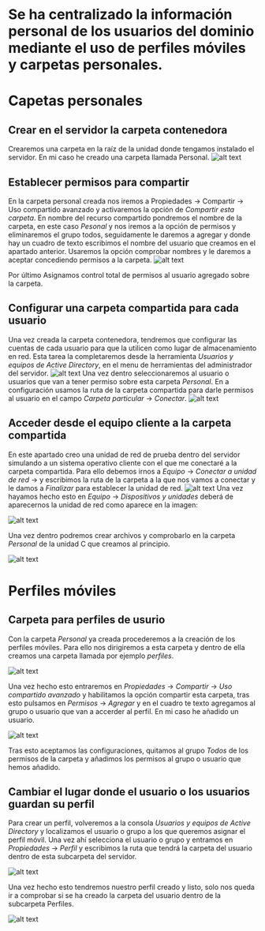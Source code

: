 # Se ha centralizado la información personal de los usuarios del dominio mediante el uso de perfiles móviles y carpetas personales.   
# Capetas personales
## Crear en el servidor la carpeta contenedora
Crearemos una carpeta en la raíz de la unidad donde tengamos instalado el servidor. En mi caso he creado una carpeta llamada Personal.
![alt text](https://github.com/raframmed/administracion_de_dominios/blob/master/assets/images/c/carpeta_personal.png "Crear carpeta en la raiz")

## Establecer permisos para compartir
En la carpeta personal creada nos iremos a Propiedades -> Compartir -> Uso compartido avanzado y activaremos la opción de 
*Compartir esta carpeta*. En nombre del recurso compartido pondremos el nombre de la carpeta, en este caso *Pesonal* y nos iremos a 
la opción de permisos y eliminaremos el grupo todos, seguidamente le daremos a agregar y donde hay un cuadro de texto escribimos el nombre del usuario que creamos en el apartado anterior. Usaremos la opción comprobar nombres y le daremos a aceptar concediendo permisos a la carpeta.
![alt text](https://github.com/raframmed/administracion_de_dominios/blob/master/assets/images/c/permisos_personal.png "Permisos carpeta compartida")   
   
Por último Asignamos control total de permisos al usuario agregado sobre la carpeta.
## Configurar una carpeta compartida para cada usuario
Una vez creada la carpeta contenedora, tendremos que configurar las cuentas de cada usuario para que la utilicen como lugar de almacenamiento en red. Esta tarea la completaremos desde la herramienta *Usuarios y equipos de Active Directory*, en el menu de herramientas del administrador del servidor.
![alt text](https://github.com/raframmed/administracion_de_dominios/blob/master/assets/images/c/compartida1.png "ajustes para permisos.") 
Una vez dentro seleccionaremos al usuario o usuarios que van a tener permiso sobre esta carpeta *Personal*. En a configuración usamos la ruta de la carpeta compartida para darle permisos al usuario en el campo *Carpeta particular* -> *Conectar*.
![alt text](https://github.com/raframmed/administracion_de_dominios/blob/master/assets/images/c/compartida2.png "permisos de conexion.") 

## Acceder desde el equipo cliente a la carpeta compartida
En este apartado creo una unidad de red de prueba dentro del servidor simulando a un sistema operativo cliente con el que me conectaré a la carpeta compartida. Para ello debemos irnos a *Equipo* -> *Conectar a unidad de red* -> y escribimos la ruta de la carpeta a la que nos vamos a conectar y le damos a *Finalizar* para establecer la unidad de red.
![alt text](https://github.com/raframmed/administracion_de_dominios/blob/master/assets/images/c/unidad.png "Creando unidad de red")
Una vez hayamos hecho esto en *Equipo* -> *Dispositivos y unidades* deberá de aparecernos la unidad de red como aparece en la imagen:

![alt text](https://github.com/raframmed/administracion_de_dominios/blob/master/assets/images/c/unidad1.png "Accediendo a la unidad de red")

Una vez dentro podremos crear archivos y comprobarlo en la carpeta *Personal* de la unidad C que creamos al principio. 

![alt text](https://github.com/raframmed/administracion_de_dominios/blob/master/assets/images/c/unidad2.png "carpeta compartida")

# Perfiles móviles
## Carpeta para perfiles de usurio
Con la carpeta *Personal* ya creada procederemos a la creación de los perfiles móviles. Para ello nos dirigiremos a esta carpeta y dentro de ella creamos una carpeta llamada por ejemplo *perfiles*.

![alt text](https://github.com/raframmed/administracion_de_dominios/blob/master/assets/images/c/perfiles1.png "perfiles")

Una vez hecho esto entraremos en *Propiedades* -> *Compartir* -> *Uso compartido avanzado* y habilitamos la opción compartir esta carpeta, tras esto pulsamos en *Permisos* -> *Agregar* y en el cuadro te texto agregamos al grupo o usuario que van a accerder al perfil. En mi caso he añadido un usuario.

![alt text](https://github.com/raframmed/administracion_de_dominios/blob/master/assets/images/c/perfiles2.png "perfiles")

Tras esto aceptamos las configuraciones, quitamos al grupo *Todos* de los permisos de la carpeta y añadimos los permisos al grupo o usuario que hemos añadido.

## Cambiar el lugar donde el usuario o los usuarios guardan su perfil
Para crear un perfil, volveremos a la consola *Usuarios y equipos de Active Directory* y localizamos el usuario o grupo a los que queremos asignar el perfil móvil. Una vez ahí selecciona el usuario o grupo y entramos en *Propiedades* -> *Perfil* y escribimos la ruta que tendrá la carpeta del usuario dentro de esta subcarpeta del servidor.

![alt text](https://github.com/raframmed/administracion_de_dominios/blob/master/assets/images/c/perfiles3.png "perfiles")

Una vez hecho esto tendremos nuestro perfil creado y listo, solo nos queda ir a comprobar si se ha creado la carpeta del usuario dentro de la subcarpeta Perfiles.

![alt text](https://github.com/raframmed/administracion_de_dominios/blob/master/assets/images/c/perfiles4.png "perfiles")














